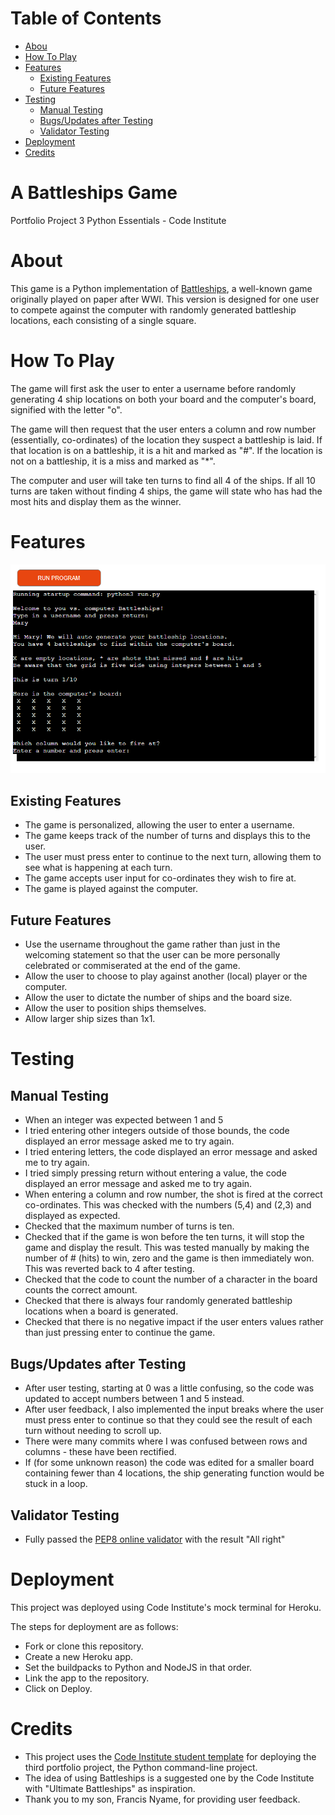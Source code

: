 # Table of Contents

- [Abou](#about)
- [How To Play](#how-to-play)
- [Features](#features)
  - [Existing Features](#existing-features)
  - [Future Features](#future-features)
- [Testing](#testing)
  - [Manual Testing](#manual-testing)
  - [Bugs/Updates after Testing](#bugs-updates-after-testing)
  - [Validator Testing](#validator-testing)
- [Deployment](#deployment)
- [Credits](#credits)

# A Battleships Game
Portfolio Project 3 Python Essentials - Code Institute

# About
This game is a Python implementation of [Battleships](http://battleship-game.net/), a well-known game originally played on paper after WWI. This version is designed for one user to compete against the computer with randomly generated battleship locations, each consisting of a single square.

# How To Play

The game will first ask the user to enter a username before randomly generating 4 ship locations on both your board and the computer's board, signified with the letter "o". 

The game will then request that the user enters a column and row number (essentially, co-ordinates) of the location they suspect a battleship is laid. If that location is on a battleship, it is a hit and marked as "#". If the location is not on a battleship, it is a miss and marked as "*". 

The computer and user will take ten turns to find all 4 of the ships. If all 10 turns are taken without finding 4 ships, the game will state who has had the most hits and display them as the winner. 

# Features
![image of battleships app](battleships.PNG)

## Existing Features

- The game is personalized, allowing the user to enter a username.
- The game keeps track of the number of turns and displays this to the user.
- The user must press enter to continue to the next turn, allowing them to see what is happening at each turn.
- The game accepts user input for co-ordinates they wish to fire at.
- The game is played against the computer.

## Future Features

- Use the username throughout the game rather than just in the welcoming statement so that the user can be more personally celebrated or commiserated at the end of the game.
- Allow the user to choose to play against another (local) player or the computer.
- Allow the user to dictate the number of ships and the board size.
- Allow the user to position ships themselves.
- Allow larger ship sizes than 1x1.

# Testing

## Manual Testing

- When an integer was expected between 1 and 5 
- I tried entering other integers outside of those bounds, the code displayed an error message asked me to try again.
- I tried entering letters, the code displayed an error message and asked me to try again.
- I tried simply pressing return without entering a value, the code displayed an error message and asked me to try again.
- When entering a column and row number, the shot is fired at the correct co-ordinates. This was checked with the numbers (5,4) and (2,3) and displayed as expected.
- Checked that the maximum number of turns is ten.
- Checked that if the game is won before the ten turns, it will stop the game and display the result. This was tested manually by making the number of # (hits) to win, zero and the game is then immediately won. This was reverted back to 4 after testing.
- Checked that the code to count the number of a character in the board counts the correct amount.
- Checked that there is always four randomly generated battleship locations when a board is generated. 
- Checked that there is no negative impact if the user enters values rather than just pressing enter to continue the game.

## Bugs/Updates after Testing

- After user testing, starting at 0 was a little confusing, so the code was updated to accept numbers between 1 and 5 instead.
- After user feedback, I also implemented the input breaks where the user must press enter to continue so that they could see the result of each turn without needing to scroll up.
- There were many commits where I was confused between rows and columns - these have been rectified. 
- If (for some unknown reason) the code was edited for a smaller board containing fewer than 4 locations, the ship generating function would be stuck in a loop.

## Validator Testing

- Fully passed the [PEP8 online validator](http://pep8online.com/) with the result "All right"

# Deployment
This project was deployed using Code Institute's mock terminal for Heroku.

The steps for deployment are as follows:
- Fork or clone this repository.
- Create a new Heroku app.
- Set the buildpacks to Python and NodeJS in that order.
- Link the app to the repository.
- Click on Deploy.

# Credits

- This project uses the [Code Institute student template](https://github.com/Code-Institute-Org/python-essentials-template) for deploying the third portfolio project, the Python command-line project.
- The idea of using Battleships is a suggested one by the Code Institute with "Ultimate Battleships" as inspiration.
- Thank you to my son, Francis Nyame, for providing user feedback.

